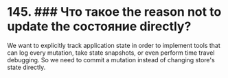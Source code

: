 # 145. ### Что такое the reason not to update the состояние directly?

We want to explicitly track application state in order to implement tools that can log every mutation, take state snapshots, or even perform time travel debugging. So we need to commit a mutation instead of changing store's state directly.
